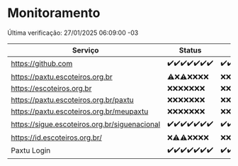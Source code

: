 # Monitoramento

Última verificação: 27/01/2025 06:09:00 -03

|Serviço|Status|Últimas 24h|
|---|---|---|
|https://github.com|<span title="2025-01-20: OK=23">✔️</span><span title="2025-01-21: OK=23">✔️</span><span title="2025-01-22: OK=23">✔️</span><span title="2025-01-23: OK=23">✔️</span><span title="2025-01-24: OK=23">✔️</span><span title="2025-01-25: OK=23">✔️</span><span title="2025-01-26: OK=9">✔️</span>|<span title="26/01/2025 07:07:00 -03 : 200">✔️</span><span title="26/01/2025 08:05:00 -03 : 200">✔️</span><span title="26/01/2025 09:13:00 -03 : 200">✔️</span><span title="26/01/2025 10:09:00 -03 : 200">✔️</span><span title="26/01/2025 11:06:00 -03 : 200">✔️</span><span title="26/01/2025 12:06:00 -03 : 200">✔️</span><span title="26/01/2025 13:07:00 -03 : 200">✔️</span><span title="26/01/2025 14:06:00 -03 : 200">✔️</span><span title="26/01/2025 15:09:00 -03 : 200">✔️</span><span title="26/01/2025 16:06:00 -03 : 200">✔️</span><span title="26/01/2025 17:08:00 -03 : 200">✔️</span><span title="26/01/2025 18:06:00 -03 : 200">✔️</span><span title="26/01/2025 19:06:00 -03 : 200">✔️</span><span title="26/01/2025 20:07:00 -03 : 200">✔️</span><span title="26/01/2025 21:40:00 -03 : 200">✔️</span><span title="26/01/2025 23:08:00 -03 : 200">✔️</span><span title="27/01/2025 00:11:00 -03 : 200">✔️</span><span title="27/01/2025 01:10:00 -03 : 200">✔️</span><span title="27/01/2025 02:08:00 -03 : 200">✔️</span><span title="27/01/2025 03:12:00 -03 : 200">✔️</span><span title="27/01/2025 04:08:00 -03 : 200">✔️</span><span title="27/01/2025 05:12:00 -03 : 200">✔️</span><span title="27/01/2025 06:09:00 -03 : 200">✔️</span>|
|https://paxtu.escoteiros.org.br|<span title="2025-01-20: OK=1, Falhas=22">⚠️</span><span title="2025-01-21: Falhas=23">❌</span><span title="2025-01-22: OK=1, Falhas=22">⚠️</span><span title="2025-01-23: Falhas=23">❌</span><span title="2025-01-24: Falhas=23">❌</span><span title="2025-01-25: Falhas=23">❌</span><span title="2025-01-26: Falhas=9">❌</span>|<span title="26/01/2025 07:07:00 -03 : 403">❌</span><span title="26/01/2025 08:05:00 -03 : 403">❌</span><span title="26/01/2025 09:13:00 -03 : 403">❌</span><span title="26/01/2025 10:09:00 -03 : 403">❌</span><span title="26/01/2025 11:06:00 -03 : 403">❌</span><span title="26/01/2025 12:06:00 -03 : 403">❌</span><span title="26/01/2025 13:07:00 -03 : 403">❌</span><span title="26/01/2025 14:06:00 -03 : 403">❌</span><span title="26/01/2025 15:09:00 -03 : 403">❌</span><span title="26/01/2025 16:06:00 -03 : 403">❌</span><span title="26/01/2025 17:08:00 -03 : 403">❌</span><span title="26/01/2025 18:06:00 -03 : 403">❌</span><span title="26/01/2025 19:06:00 -03 : 403">❌</span><span title="26/01/2025 20:07:00 -03 : 403">❌</span><span title="26/01/2025 21:40:00 -03 : 403">❌</span><span title="26/01/2025 23:08:00 -03 : 403">❌</span><span title="27/01/2025 00:11:00 -03 : 403">❌</span><span title="27/01/2025 01:10:00 -03 : 403">❌</span><span title="27/01/2025 02:08:00 -03 : 403">❌</span><span title="27/01/2025 03:12:00 -03 : 403">❌</span><span title="27/01/2025 04:08:00 -03 : 403">❌</span><span title="27/01/2025 05:12:00 -03 : 403">❌</span><span title="27/01/2025 06:09:00 -03 : 403">❌</span>|
|https://escoteiros.org.br|<span title="2025-01-20: Falhas=23">❌</span><span title="2025-01-21: Falhas=23">❌</span><span title="2025-01-22: Falhas=23">❌</span><span title="2025-01-23: Falhas=23">❌</span><span title="2025-01-24: Falhas=23">❌</span><span title="2025-01-25: Falhas=23">❌</span><span title="2025-01-26: Falhas=9">❌</span>|<span title="26/01/2025 07:07:00 -03 : 403">❌</span><span title="26/01/2025 08:05:00 -03 : 403">❌</span><span title="26/01/2025 09:13:00 -03 : 403">❌</span><span title="26/01/2025 10:10:00 -03 : 403">❌</span><span title="26/01/2025 11:06:00 -03 : 403">❌</span><span title="26/01/2025 12:06:00 -03 : 403">❌</span><span title="26/01/2025 13:07:00 -03 : 403">❌</span><span title="26/01/2025 14:06:00 -03 : 403">❌</span><span title="26/01/2025 15:09:00 -03 : 403">❌</span><span title="26/01/2025 16:06:00 -03 : 403">❌</span><span title="26/01/2025 17:08:00 -03 : 403">❌</span><span title="26/01/2025 18:06:00 -03 : 403">❌</span><span title="26/01/2025 19:06:00 -03 : 403">❌</span><span title="26/01/2025 20:07:00 -03 : 403">❌</span><span title="26/01/2025 21:40:00 -03 : 403">❌</span><span title="26/01/2025 23:08:00 -03 : 403">❌</span><span title="27/01/2025 00:11:00 -03 : 403">❌</span><span title="27/01/2025 01:10:00 -03 : 403">❌</span><span title="27/01/2025 02:08:00 -03 : 403">❌</span><span title="27/01/2025 03:12:00 -03 : 403">❌</span><span title="27/01/2025 04:08:00 -03 : 403">❌</span><span title="27/01/2025 05:12:00 -03 : 403">❌</span><span title="27/01/2025 06:09:00 -03 : 403">❌</span>|
|https://paxtu.escoteiros.org.br/paxtu|<span title="2025-01-20: Falhas=23">❌</span><span title="2025-01-21: Falhas=23">❌</span><span title="2025-01-22: Falhas=23">❌</span><span title="2025-01-23: Falhas=23">❌</span><span title="2025-01-24: Falhas=23">❌</span><span title="2025-01-25: Falhas=23">❌</span><span title="2025-01-26: Falhas=9">❌</span>|<span title="26/01/2025 07:07:00 -03 : 403">❌</span><span title="26/01/2025 08:05:00 -03 : 403">❌</span><span title="26/01/2025 09:13:00 -03 : 403">❌</span><span title="26/01/2025 10:10:00 -03 : 403">❌</span><span title="26/01/2025 11:06:00 -03 : 403">❌</span><span title="26/01/2025 12:06:00 -03 : 403">❌</span><span title="26/01/2025 13:07:00 -03 : 403">❌</span><span title="26/01/2025 14:06:00 -03 : 403">❌</span><span title="26/01/2025 15:09:00 -03 : 403">❌</span><span title="26/01/2025 16:06:00 -03 : 403">❌</span><span title="26/01/2025 17:08:00 -03 : 403">❌</span><span title="26/01/2025 18:06:00 -03 : 403">❌</span><span title="26/01/2025 19:06:00 -03 : 403">❌</span><span title="26/01/2025 20:07:00 -03 : 403">❌</span><span title="26/01/2025 21:40:00 -03 : 403">❌</span><span title="26/01/2025 23:08:00 -03 : 403">❌</span><span title="27/01/2025 00:11:00 -03 : 403">❌</span><span title="27/01/2025 01:10:00 -03 : 403">❌</span><span title="27/01/2025 02:08:00 -03 : 403">❌</span><span title="27/01/2025 03:12:00 -03 : 403">❌</span><span title="27/01/2025 04:08:00 -03 : 403">❌</span><span title="27/01/2025 05:12:00 -03 : 403">❌</span><span title="27/01/2025 06:09:00 -03 : 403">❌</span>|
|https://paxtu.escoteiros.org.br/meupaxtu|<span title="2025-01-20: Falhas=23">❌</span><span title="2025-01-21: Falhas=23">❌</span><span title="2025-01-22: Falhas=23">❌</span><span title="2025-01-23: Falhas=23">❌</span><span title="2025-01-24: Falhas=23">❌</span><span title="2025-01-25: Falhas=23">❌</span><span title="2025-01-26: Falhas=9">❌</span>|<span title="26/01/2025 07:07:00 -03 : 403">❌</span><span title="26/01/2025 08:05:00 -03 : 403">❌</span><span title="26/01/2025 09:13:00 -03 : 403">❌</span><span title="26/01/2025 10:10:00 -03 : 403">❌</span><span title="26/01/2025 11:06:00 -03 : 403">❌</span><span title="26/01/2025 12:06:00 -03 : 403">❌</span><span title="26/01/2025 13:07:00 -03 : 403">❌</span><span title="26/01/2025 14:06:00 -03 : 403">❌</span><span title="26/01/2025 15:09:00 -03 : 403">❌</span><span title="26/01/2025 16:06:00 -03 : 403">❌</span><span title="26/01/2025 17:08:00 -03 : 403">❌</span><span title="26/01/2025 18:06:00 -03 : 403">❌</span><span title="26/01/2025 19:06:00 -03 : 403">❌</span><span title="26/01/2025 20:07:00 -03 : 403">❌</span><span title="26/01/2025 21:40:00 -03 : 403">❌</span><span title="26/01/2025 23:08:00 -03 : 403">❌</span><span title="27/01/2025 00:11:00 -03 : 403">❌</span><span title="27/01/2025 01:10:00 -03 : 403">❌</span><span title="27/01/2025 02:08:00 -03 : 403">❌</span><span title="27/01/2025 03:12:00 -03 : 403">❌</span><span title="27/01/2025 04:08:00 -03 : 403">❌</span><span title="27/01/2025 05:12:00 -03 : 403">❌</span><span title="27/01/2025 06:09:00 -03 : 403">❌</span>|
|https://sigue.escoteiros.org.br/siguenacional|<span title="2025-01-20: OK=23">✔️</span><span title="2025-01-21: OK=23">✔️</span><span title="2025-01-22: OK=23">✔️</span><span title="2025-01-23: OK=23">✔️</span><span title="2025-01-24: OK=23">✔️</span><span title="2025-01-25: OK=23">✔️</span><span title="2025-01-26: OK=9">✔️</span>|<span title="26/01/2025 07:07:00 -03 : 200">✔️</span><span title="26/01/2025 08:05:00 -03 : 200">✔️</span><span title="26/01/2025 09:13:00 -03 : 200">✔️</span><span title="26/01/2025 10:10:00 -03 : 200">✔️</span><span title="26/01/2025 11:06:00 -03 : 200">✔️</span><span title="26/01/2025 12:06:00 -03 : 200">✔️</span><span title="26/01/2025 13:07:00 -03 : 200">✔️</span><span title="26/01/2025 14:06:00 -03 : 200">✔️</span><span title="26/01/2025 15:09:00 -03 : 200">✔️</span><span title="26/01/2025 16:06:00 -03 : 200">✔️</span><span title="26/01/2025 17:08:00 -03 : 200">✔️</span><span title="26/01/2025 18:06:00 -03 : 200">✔️</span><span title="26/01/2025 19:06:00 -03 : 200">✔️</span><span title="26/01/2025 20:07:00 -03 : 200">✔️</span><span title="26/01/2025 21:40:00 -03 : 200">✔️</span><span title="26/01/2025 23:08:00 -03 : 200">✔️</span><span title="27/01/2025 00:11:00 -03 : 200">✔️</span><span title="27/01/2025 01:10:00 -03 : 200">✔️</span><span title="27/01/2025 02:08:00 -03 : 200">✔️</span><span title="27/01/2025 03:12:00 -03 : 200">✔️</span><span title="27/01/2025 04:08:00 -03 : 200">✔️</span><span title="27/01/2025 05:12:00 -03 : 200">✔️</span><span title="27/01/2025 06:09:00 -03 : 200">✔️</span>|
|https://id.escoteiros.org.br/|<span title="2025-01-20: Falhas=23">❌</span><span title="2025-01-21: OK=1, Falhas=22">⚠️</span><span title="2025-01-22: OK=2, Falhas=21">⚠️</span><span title="2025-01-23: Falhas=23">❌</span><span title="2025-01-24: Falhas=23">❌</span><span title="2025-01-25: Falhas=23">❌</span><span title="2025-01-26: Falhas=9">❌</span>|<span title="26/01/2025 07:07:00 -03 : 403">❌</span><span title="26/01/2025 08:05:00 -03 : 403">❌</span><span title="26/01/2025 09:13:00 -03 : 403">❌</span><span title="26/01/2025 10:10:00 -03 : 403">❌</span><span title="26/01/2025 11:06:00 -03 : 403">❌</span><span title="26/01/2025 12:06:00 -03 : 403">❌</span><span title="26/01/2025 13:08:00 -03 : 403">❌</span><span title="26/01/2025 14:06:00 -03 : 403">❌</span><span title="26/01/2025 15:09:00 -03 : 403">❌</span><span title="26/01/2025 16:06:00 -03 : 403">❌</span><span title="26/01/2025 17:08:00 -03 : 403">❌</span><span title="26/01/2025 18:06:00 -03 : 403">❌</span><span title="26/01/2025 19:06:00 -03 : 403">❌</span><span title="26/01/2025 20:07:00 -03 : 403">❌</span><span title="26/01/2025 21:40:00 -03 : 403">❌</span><span title="26/01/2025 23:08:00 -03 : 403">❌</span><span title="27/01/2025 00:11:00 -03 : 403">❌</span><span title="27/01/2025 01:10:00 -03 : 403">❌</span><span title="27/01/2025 02:08:00 -03 : 403">❌</span><span title="27/01/2025 03:12:00 -03 : 403">❌</span><span title="27/01/2025 04:08:00 -03 : 403">❌</span><span title="27/01/2025 05:12:00 -03 : 403">❌</span><span title="27/01/2025 06:09:00 -03 : 403">❌</span>|
|Paxtu Login|<span title="2025-01-20: OK=23">✔️</span><span title="2025-01-21: OK=23">✔️</span><span title="2025-01-22: OK=23">✔️</span><span title="2025-01-23: OK=23">✔️</span><span title="2025-01-24: OK=23">✔️</span><span title="2025-01-25: OK=23">✔️</span><span title="2025-01-26: OK=9">✔️</span>|<span title="26/01/2025 07:07:00 -03 : 200">✔️</span><span title="26/01/2025 08:05:00 -03 : 200">✔️</span><span title="26/01/2025 09:13:00 -03 : 200">✔️</span><span title="26/01/2025 10:10:00 -03 : 200">✔️</span><span title="26/01/2025 11:06:00 -03 : 200">✔️</span><span title="26/01/2025 12:06:00 -03 : 200">✔️</span><span title="26/01/2025 13:08:00 -03 : 200">✔️</span><span title="26/01/2025 14:06:00 -03 : 200">✔️</span><span title="26/01/2025 15:09:00 -03 : 200">✔️</span><span title="26/01/2025 16:06:00 -03 : 200">✔️</span><span title="26/01/2025 17:08:00 -03 : 200">✔️</span><span title="26/01/2025 18:06:00 -03 : 200">✔️</span><span title="26/01/2025 19:06:00 -03 : 200">✔️</span><span title="26/01/2025 20:07:00 -03 : 200">✔️</span><span title="26/01/2025 21:40:00 -03 : 200">✔️</span><span title="26/01/2025 23:08:00 -03 : 200">✔️</span><span title="27/01/2025 00:11:00 -03 : 200">✔️</span><span title="27/01/2025 01:10:00 -03 : 200">✔️</span><span title="27/01/2025 02:08:00 -03 : 200">✔️</span><span title="27/01/2025 03:12:00 -03 : 200">✔️</span><span title="27/01/2025 04:08:00 -03 : 200">✔️</span><span title="27/01/2025 05:12:00 -03 : 200">✔️</span><span title="27/01/2025 06:09:00 -03 : 200">✔️</span>|
